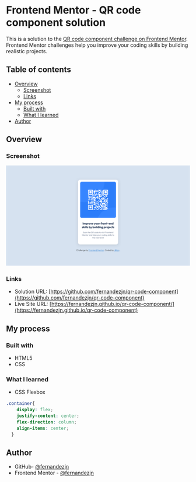 # Frontend Mentor - QR code component solution

This is a solution to the [QR code component challenge on Frontend Mentor](https://www.frontendmentor.io/challenges/qr-code-component-iux_sIO_H). Frontend Mentor challenges help you improve your coding skills by building realistic projects. 

## Table of contents

- [Overview](#overview)
  - [Screenshot](#screenshot)
  - [Links](#links)
- [My process](#my-process)
  - [Built with](#built-with)
  - [What I learned](#what-i-learned)
- [Author](#author)


## Overview

### Screenshot

![](./screenshot.png)


### Links

- Solution URL: [https://github.com/fernandezjn/qr-code-component](https://github.com/fernandezjn/qr-code-component)
- Live Site URL: [https://fernandezjn.github.io/qr-code-component/](https://fernandezjn.github.io/qr-code-component)

## My process

### Built with

- HTML5 
- CSS 

### What I learned


- CSS Flexbox

```css
.container{
    display: flex;
    justify-content: center;
    flex-direction: column;
    align-items: center;
  }
```

## Author

- GitHub- [@fernandezjn](https://github.com/fernandezjn)
- Frontend Mentor - [@fernandezjn](https://www.frontendmentor.io/profile/fernandezjn)


